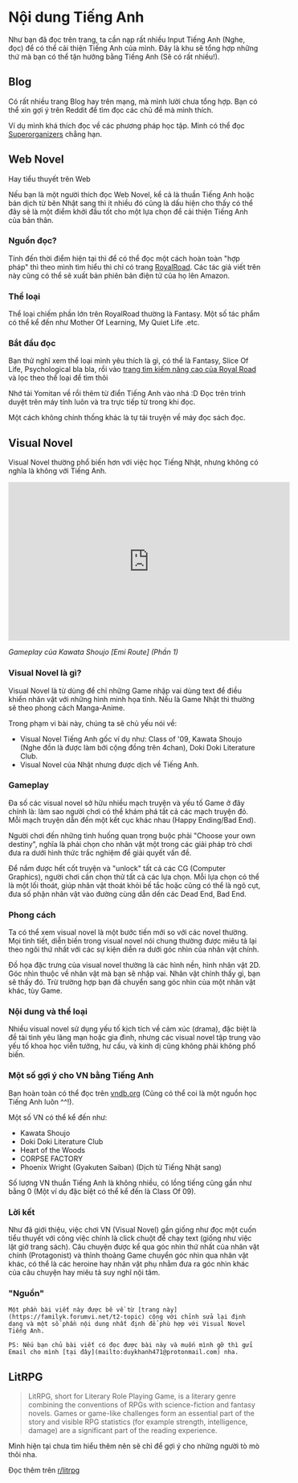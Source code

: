 # Nội dung Tiếng Anh

Như bạn đã đọc trên trang, ta cần nạp rất nhiều Input Tiếng Anh (Nghe, đọc) để có thể cải thiện Tiếng Anh của mình. Đây là khu sẽ tổng hợp những thứ mà bạn có thể tận hưởng bằng Tiếng Anh (Sẽ có rất nhiều!).

## Blog

Có rất nhiều trang Blog hay trên mạng, mà mình lười chưa tổng hợp. Bạn có thể xin gợi ý trên Reddit để tìm đọc các chủ đề mà mình thích.

Ví dụ mình khá thích đọc về các phương pháp học tập. Mình có thể đọc [Superorganizers](https://every.to/superorganizers) chẳng hạn.


## Web Novel
Hay tiểu thuyết trên Web

Nếu bạn là một người thích đọc Web Novel, kể cả là thuần Tiếng Anh hoặc bản dịch từ bên Nhật sang thì ít nhiều đó cũng là dấu hiện cho thấy có thể đây sẽ là một điểm khởi đầu tốt cho một lựa chọn để cải thiện Tiếng Anh của bản thân.

### Nguồn đọc? 

Tính đến thời điểm hiện tại thì để có thể đọc một cách hoàn toàn "hợp pháp" thì theo mình tìm hiểu thì chỉ có trang [RoyalRoad](https://www.royalroad.com/home). Các tác giả viết trên này cũng có thể sẽ xuất bản phiên bản điện tử của họ lên Amazon.

### Thể loại
Thể loại chiếm phần lớn trên RoyalRoad thường là Fantasy. Một số tác phẩm có thể kể đến như Mother Of Learning, My Quiet Life .etc.

### Bắt đầu đọc
Bạn thử nghĩ xem thể loại mình yêu thích là gì, có thể là Fantasy, Slice Of Life, Psychological bla bla, rồi vào [trang tìm kiếm nâng cao của Royal Road](https://www.royalroad.com/fictions/search?advanced=true) và lọc theo thể loại để tìm thôi

Nhớ tải Yomitan về rồi thêm từ điển Tiếng Anh vào nhá :D Đọc trên trình duyệt trên máy tính luôn và tra trực tiếp từ trong khi đọc.

Một cách không chính thống khác là tự tải truyện về máy đọc sách đọc.

## Visual Novel
Visual Novel thường phổ biến hơn với việc học Tiếng Nhật, nhưng không có nghĩa là không với Tiếng Anh.

<iframe width="560" height="315" src="https://www.youtube.com/embed/PmNeHCrQKfo?si=mFW15Ld_33gBpfHP" title="YouTube video player" frameborder="0" allow="accelerometer; autoplay; clipboard-write; encrypted-media; gyroscope; picture-in-picture; web-share" referrerpolicy="strict-origin-when-cross-origin" allowfullscreen></iframe>

_Gameplay của Kawata Shoujo [Emi Route] (Phần 1)_

### Visual Novel là gì?

Visual Novel là từ dùng để chỉ những Game nhập vai dùng text để điều khiển nhân vật với những hình minh họa tĩnh. Nếu là Game Nhật thì thường sẽ theo phong cách Manga-Anime.

Trong phạm vi bài này, chúng ta sẽ chủ yếu nói về:

- Visual Novel Tiếng Anh gốc ví dụ như: Class of '09, Kawata Shoujo (Nghe đồn là được làm bởi cộng đồng trên 4chan), Doki Doki Literature Club.
- Visual Novel của Nhật nhưng được dịch về Tiếng Anh.

### Gameplay

Đa số các visual novel sở hữu nhiều mạch truyện và yếu tố Game ở đây chính là: làm sao người chơi có thể khám phá tất cả các mạch truyện đó. Mỗi mạch truyện dẫn đến một kết cục khác nhau (Happy Ending/Bad End). 

Người chơi đến những tình huống quan trọng buộc phải "Choose your own destiny", nghĩa là phải chọn cho nhân vật một trong các giải pháp trò chơi đưa ra dưới hình thức trắc nghiệm để giải quyết vấn đề.

Để nắm được hết cốt truyện và "unlock" tất cả các CG (Computer Graphics), người chơi cần chọn thử tất cả các lựa chọn. Mỗi lựa chọn có thể là một lối thoát, giúp nhân vật thoát khỏi bế tắc hoặc cũng có thể là ngõ cụt, đưa số phận nhân vật vào đường cùng dẫn dến các Dead End, Bad End.

### Phong cách

Ta có thể xem visual novel là một bước tiến mới so với các novel thường. Mọi tình tiết, diễn biến trong visual novel nói chung thường được miêu tả lại theo ngôi thứ nhất với các sự kiện diễn ra dưới góc nhìn của nhân vật chính. 

Đồ họa đặc trưng của visual novel thường là các hình nền, hình nhân vật 2D. Góc nhìn thuộc về nhân vật mà bạn sẽ nhập vai. Nhân vật chính thấy gì, bạn sẽ thấy đó. Trừ trường hợp bạn đã chuyển sang góc nhìn của một nhân vật khác, tùy Game.

### Nội dung và thể loại

Nhiều visual novel sử dụng yếu tố kịch tích về cảm xúc (drama), đặc biệt là đề tài tình yêu lãng mạn hoặc gia đình, nhưng các visual novel tập trung vào yếu tố khoa học viễn tưởng, hư cấu, và kinh dị cũng không phải không phổ biến.

### Một số gợi ý cho VN bằng Tiếng Anh
Bạn hoàn toàn có thể đọc trên [vndb.org](https://vndb.org/) (Cũng có thể coi là một nguồn học Tiếng Anh luôn ^^!).

Một số VN có thể kể đến như:

- Kawata Shoujo
- Doki Doki Literature Club
- Heart of the Woods
- CORPSE FACTORY
- Phoenix Wright (Gyakuten Saiban) (Dịch từ Tiếng Nhật sang)

Số lượng VN thuần Tiếng Anh là không nhiều, có lồng tiếng cũng gần như bằng 0 (Một ví dụ đặc biệt có thể kể đến là Class Of 09).

### Lời kết

Như đã giới thiệu, việc chơi VN (Visual Novel) gần giống như đọc một cuốn tiểu thuyết với công việc chính là click chuột để chạy text (giống như việc lật giở trang sách). Câu chuyện được kể qua góc nhìn thứ nhất của nhân vật chính (Protagonist) và thỉnh thoảng Game chuyển góc nhìn qua nhân vật khác, có thể là các heroine hay nhân vật phụ nhằm đưa ra góc nhìn khác của câu chuyện hay miêu tả suy nghĩ nội tâm.

### "Nguồn"
    Một phần bài viết này được bê về từ [trang này](https://familyk.forumvi.net/t2-topic) cộng với chỉnh sửa lại định dạng và một số phần nội dung nhất định để phù hợp với Visual Novel Tiếng Anh. 

    PS: Nếu bạn chủ bài viết có đọc được bài này và muốn mình gỡ thì gửi Email cho mình [tại đây](mailto:duykhanh471@protonmail.com) nha. 

## LitRPG

> LitRPG, short for Literary Role Playing Game, is a literary genre combining the conventions of RPGs with science-fiction and fantasy novels. Games or game-like challenges form an essential part of the story and visible RPG statistics (for example strength, intelligence, damage) are a significant part of the reading experience.

Mình hiện tại chưa tìm hiểu thêm nên sẽ chỉ để gợi ý cho những người tò mò thôi nha.

Đọc thêm trên [r/litrpg](https://reddit.com/r/litrpg/)